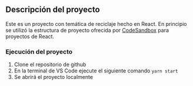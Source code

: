 ## Descripción del proyecto

Este es un proyecto con temática de reciclaje hecho en React. En principio se utilizó la estructura de proyecto ofrecida por [CodeSandbox](https://codesandbox.io) para proyectos de React.

### Ejecución del proyecto

1. Clone el repositorio de github
2. En la terminal de VS Code ejecute el siguiente comando
`yarn start`
3. Se abrirá el proyecto localmente

